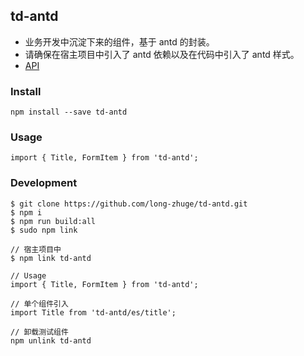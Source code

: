 ## td-antd

- 业务开发中沉淀下来的组件，基于 antd 的封装。
- 请确保在宿主项目中引入了 antd 依赖以及在代码中引入了 antd 样式。
- [API](https://www.yuque.com/books/share/49234b80-0d74-448d-aee4-eea060cdd8fc)

### Install

```
npm install --save td-antd
```

### Usage

```
import { Title, FormItem } from 'td-antd';
```

### Development

```
$ git clone https://github.com/long-zhuge/td-antd.git
$ npm i
$ npm run build:all
$ sudo npm link

// 宿主项目中
$ npm link td-antd

// Usage
import { Title, FormItem } from 'td-antd';

// 单个组件引入
import Title from 'td-antd/es/title';

// 卸载测试组件
npm unlink td-antd
```
